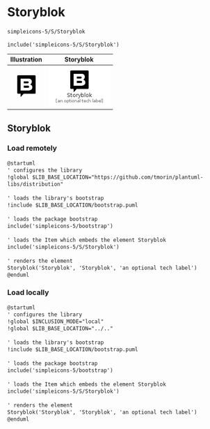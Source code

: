# Storyblok


```text
simpleicons-5/S/Storyblok
```

```text
include('simpleicons-5/S/Storyblok')
```



| Illustration | Storyblok |
| :---: | :---: |
| ![illustration for Illustration](../../simpleicons-5/S/Storyblok.png) | ![illustration for Storyblok](../../simpleicons-5/S/Storyblok.Local.png) |




## Storyblok

### Load remotely
```plantuml
@startuml
' configures the library
!global $LIB_BASE_LOCATION="https://github.com/tmorin/plantuml-libs/distribution"

' loads the library's bootstrap
!include $LIB_BASE_LOCATION/bootstrap.puml

' loads the package bootstrap
include('simpleicons-5/bootstrap')

' loads the Item which embeds the element Storyblok
include('simpleicons-5/S/Storyblok')

' renders the element
Storyblok('Storyblok', 'Storyblok', 'an optional tech label')
@enduml
```

### Load locally
```plantuml
@startuml
' configures the library
!global $INCLUSION_MODE="local"
!global $LIB_BASE_LOCATION="../.."

' loads the library's bootstrap
!include $LIB_BASE_LOCATION/bootstrap.puml

' loads the package bootstrap
include('simpleicons-5/bootstrap')

' loads the Item which embeds the element Storyblok
include('simpleicons-5/S/Storyblok')

' renders the element
Storyblok('Storyblok', 'Storyblok', 'an optional tech label')
@enduml
```

